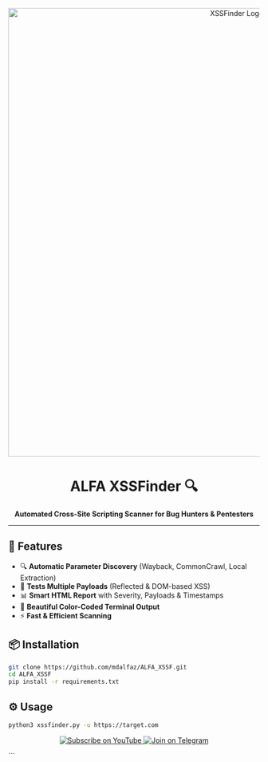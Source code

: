 <p align="center">
  <img src="https://i.top4top.io/p_35125he8e1.png" alt="XSSFinder Logo" height="900" width="900"/>
</p>

<h1 align="center">ALFA XSSFinder 🔍</h1>

<p align="center">
  <b>Automated Cross-Site Scripting Scanner for Bug Hunters & Pentesters</b>  
</p>

---

## 🚀 Features
- 🔍 **Automatic Parameter Discovery** (Wayback, CommonCrawl, Local Extraction)
- 🎯 **Tests Multiple Payloads** (Reflected & DOM-based XSS)
- 📊 **Smart HTML Report** with Severity, Payloads & Timestamps
- 🌈 **Beautiful Color-Coded Terminal Output**
- ⚡ **Fast & Efficient Scanning**



## 📦 Installation
```bash
git clone https://github.com/mdalfaz/ALFA_XSSF.git
cd ALFA_XSSF
pip install -r requirements.txt


```

## ⚙ Usage
```bash
python3 xssfinder.py -u https://target.com

```
<p align="center"> <a href="https://youtube.com/@alfaz_infosec" target="_blank"> <img src="https://img.shields.io/badge/YouTube-Subscribe-red?logo=youtube&logoColor=white" alt="Subscribe on YouTube"/> </a> <a href="https://t.me/alfaz_infosec" target="_blank"> <img src="https://img.shields.io/badge/Telegram-Join%20Group-blue?logo=telegram&logoColor=white" alt="Join on Telegram"/> </a> </p> ```
